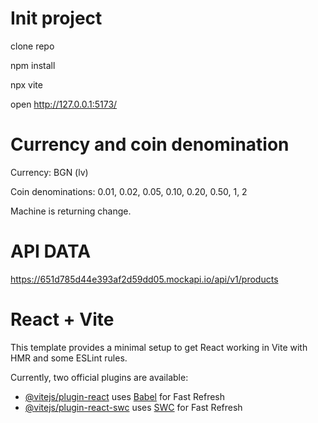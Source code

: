 # Init project

clone repo

npm install

npx vite   

open http://127.0.0.1:5173/


# Currency and coin denomination

Currency: BGN (lv)

Coin denominations: 0.01, 0.02, 0.05, 0.10, 0.20, 0.50, 1, 2

Machine is returning change.

# API DATA

https://651d785d44e393af2d59dd05.mockapi.io/api/v1/products

# React + Vite

This template provides a minimal setup to get React working in Vite with HMR and some ESLint rules.

Currently, two official plugins are available:

- [@vitejs/plugin-react](https://github.com/vitejs/vite-plugin-react/blob/main/packages/plugin-react/README.md) uses [Babel](https://babeljs.io/) for Fast Refresh
- [@vitejs/plugin-react-swc](https://github.com/vitejs/vite-plugin-react-swc) uses [SWC](https://swc.rs/) for Fast Refresh
